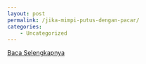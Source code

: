 ```yaml
---
layout: post
permalink: /jika-mimpi-putus-dengan-pacar/
categories:
    - Uncategorized
---
```


[Baca Selengkapnya](/07)